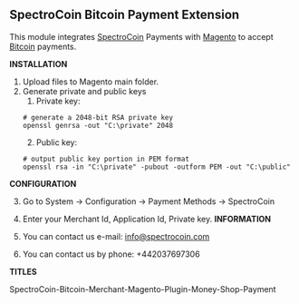 SpectroCoin Bitcoin Payment Extension
---------------

This module integrates [SpectroCoin](https://spectrocoin.com/) Payments with [Magento](http://magento.com/) to accept [Bitcoin](https://bitcoin.org) payments.

**INSTALLATION**

1. Upload files to Magento main folder.
2. Generate private and public keys
    1. Private key:
    ```shell
    # generate a 2048-bit RSA private key
    openssl genrsa -out "C:\private" 2048
    ```
    2. Public key:
    ```shell
    # output public key portion in PEM format
    openssl rsa -in "C:\private" -pubout -outform PEM -out "C:\public"
    ```

**CONFIGURATION**

3. Go to System -> Configuration -> Payment Methods -> SpectroCoin
4. Enter your Merchant Id, Application Id, Private key.
**INFORMATION** 

1. You can contact us e-mail: info@spectrocoin.com 
2. You can contact us by phone: +442037697306
 
**TITLES**

SpectroCoin-Bitcoin-Merchant-Magento-Plugin-Money-Shop-Payment
